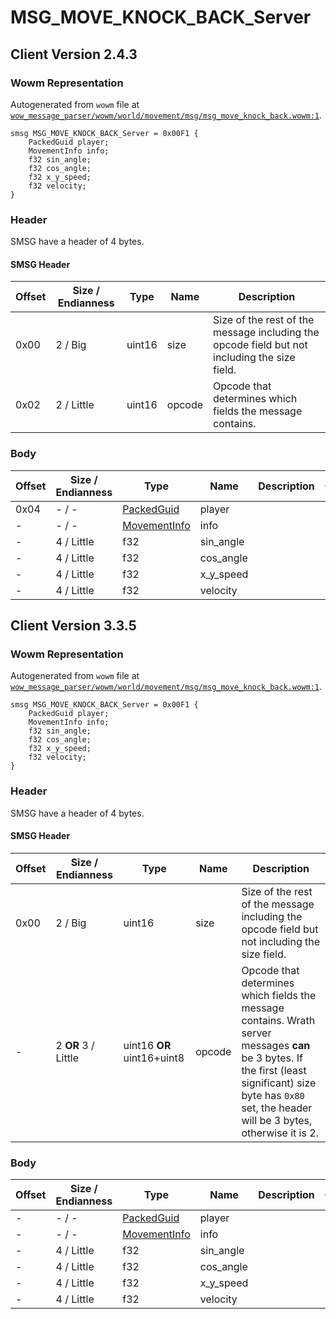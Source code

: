 # MSG_MOVE_KNOCK_BACK_Server

## Client Version 2.4.3

### Wowm Representation

Autogenerated from `wowm` file at [`wow_message_parser/wowm/world/movement/msg/msg_move_knock_back.wowm:1`](https://github.com/gtker/wow_messages/tree/main/wow_message_parser/wowm/world/movement/msg/msg_move_knock_back.wowm#L1).
```rust,ignore
smsg MSG_MOVE_KNOCK_BACK_Server = 0x00F1 {
    PackedGuid player;
    MovementInfo info;
    f32 sin_angle;
    f32 cos_angle;
    f32 x_y_speed;
    f32 velocity;
}
```
### Header

SMSG have a header of 4 bytes.

#### SMSG Header

| Offset | Size / Endianness | Type   | Name   | Description |
| ------ | ----------------- | ------ | ------ | ----------- |
| 0x00   | 2 / Big           | uint16 | size   | Size of the rest of the message including the opcode field but not including the size field.|
| 0x02   | 2 / Little        | uint16 | opcode | Opcode that determines which fields the message contains.|

### Body

| Offset | Size / Endianness | Type | Name | Description | Comment |
| ------ | ----------------- | ---- | ---- | ----------- | ------- |
| 0x04 | - / - | [PackedGuid](../types/packed-guid.md) | player |  |  |
| - | - / - | [MovementInfo](movementinfo.md) | info |  |  |
| - | 4 / Little | f32 | sin_angle |  |  |
| - | 4 / Little | f32 | cos_angle |  |  |
| - | 4 / Little | f32 | x_y_speed |  |  |
| - | 4 / Little | f32 | velocity |  |  |

## Client Version 3.3.5

### Wowm Representation

Autogenerated from `wowm` file at [`wow_message_parser/wowm/world/movement/msg/msg_move_knock_back.wowm:1`](https://github.com/gtker/wow_messages/tree/main/wow_message_parser/wowm/world/movement/msg/msg_move_knock_back.wowm#L1).
```rust,ignore
smsg MSG_MOVE_KNOCK_BACK_Server = 0x00F1 {
    PackedGuid player;
    MovementInfo info;
    f32 sin_angle;
    f32 cos_angle;
    f32 x_y_speed;
    f32 velocity;
}
```
### Header

SMSG have a header of 4 bytes.

#### SMSG Header

| Offset | Size / Endianness | Type   | Name   | Description |
| ------ | ----------------- | ------ | ------ | ----------- |
| 0x00   | 2 / Big           | uint16 | size   | Size of the rest of the message including the opcode field but not including the size field.|
| -      | 2 **OR** 3 / Little| uint16 **OR** uint16+uint8 | opcode | Opcode that determines which fields the message contains. Wrath server messages **can** be 3 bytes. If the first (least significant) size byte has `0x80` set, the header will be 3 bytes, otherwise it is 2. |

### Body

| Offset | Size / Endianness | Type | Name | Description | Comment |
| ------ | ----------------- | ---- | ---- | ----------- | ------- |
| - | - / - | [PackedGuid](../types/packed-guid.md) | player |  |  |
| - | - / - | [MovementInfo](movementinfo.md) | info |  |  |
| - | 4 / Little | f32 | sin_angle |  |  |
| - | 4 / Little | f32 | cos_angle |  |  |
| - | 4 / Little | f32 | x_y_speed |  |  |
| - | 4 / Little | f32 | velocity |  |  |

